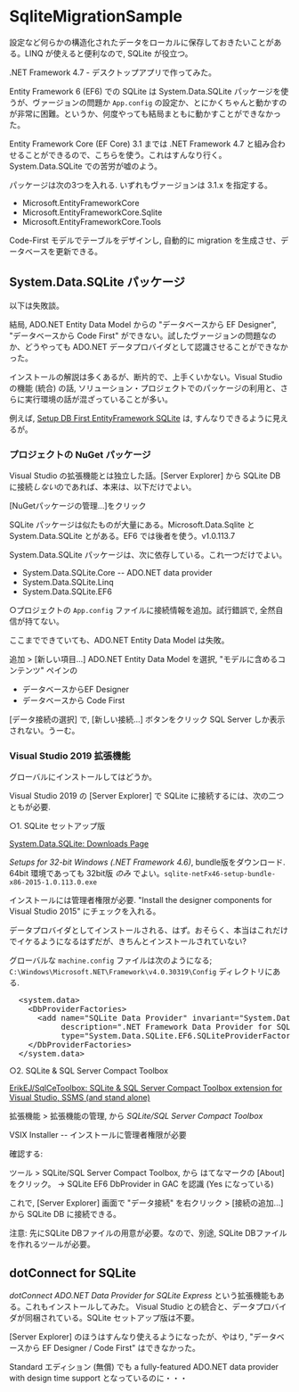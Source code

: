 
# SqliteMigrationSample

設定など何らかの構造化されたデータをローカルに保存しておきたいことがある。LINQ が使えると便利なので, SQLite が役立つ。

.NET Framework 4.7 - デスクトップアプリで作ってみた。

Entity Framework 6 (EF6) での SQLite は System.Data.SQLite パッケージを使うが、ヴァージョンの問題か `App.config` の設定か、とにかくちゃんと動かすのが非常に困難。というか、何度やっても結局まともに動かすことができなかった。

Entity Framework Core (EF Core) 3.1 までは .NET Framework 4.7 と組み合わせることができるので、こちらを使う。これはすんなり行く。System.Data.SQLite での苦労が嘘のよう。

パッケージは次の3つを入れる. いずれもヴァージョンは 3.1.x を指定する。
 - Microsoft.EntityFrameworkCore
 - Microsoft.EntityFrameworkCore.Sqlite
 - Microsoft.EntityFrameworkCore.Tools

Code-First モデルでテーブルをデザインし, 自動的に migration を生成させ、データベースを更新できる。




## System.Data.SQLite パッケージ

以下は失敗談。

結局, ADO.NET Entity Data Model からの "データベースから EF Designer", "データベースから Code First" ができない。試したヴァージョンの問題なのか、どうやっても ADO.NET データプロバイダとして認識させることができなかった。

インストールの解説は多くあるが、断片的で、上手くいかない。Visual Studio の機能 (統合) の話, ソリューション・プロジェクトでのパッケージの利用と、さらに実行環境の話が混ざっていることが多い。

例えば, <a href="https://knkomko.hatenablog.com/entry/2020/11/14/014119">Setup DB First EntityFramework SQLite</a> は, すんなりできるように見えるが。



### プロジェクトの NuGet パッケージ

Visual Studio の拡張機能とは独立した話。[Server Explorer] から SQLite DB に接続<em>しない</em>のであれば、本来は、以下だけでよい。

[NuGetパッケージの管理...]をクリック

SQLite パッケージは似たものが大量にある。Microsoft.Data.Sqlite と System.Data.SQLite とがある。EF6 では後者を使う。v1.0.113.7

System.Data.SQLite パッケージは、次に依存している。これ一つだけでよい。
 - System.Data.SQLite.Core    -- ADO.NET data provider
 - System.Data.SQLite.Linq
 - System.Data.SQLite.EF6


○プロジェクトの <code>App.config</code> ファイルに接続情報を追加。試行錯誤で, 全然自信が持てない。

ここまでできていても、ADO.NET Entity Data Model は失敗。

追加 > [新しい項目...] ADO.NET Entity Data Model を選択, "モデルに含めるコンテンツ" ペインの
 - データベースからEF Designer
 - データベースから Code First

[データ接続の選択] で, [新しい接続...] ボタンをクリック
SQL Server しか表示されない。うーむ。



### Visual Studio 2019 拡張機能

グローバルにインストールしてはどうか。

Visual Studio 2019 の [Server Explorer] で SQLite に接続するには、次の二つともが必要. 


○1. SQLite セットアップ版

<a href="https://system.data.sqlite.org/index.html/doc/trunk/www/downloads.wiki">System.Data.SQLite: Downloads Page</a>

<i>Setups for 32-bit Windows (.NET Framework 4.6)</i>, bundle版をダウンロード.
 64bit 環境であっても 32bit版 *のみ* でよい。<code>sqlite-netFx46-setup-bundle-x86-2015-1.0.113.0.exe</code>

インストールには管理者権限が必要. "Install the designer components for Visual Studio 2015" にチェックを入れる。

データプロバイダとしてインストールされる、はず。おそらく、本当はこれだけでイケるようになるはずだが、きちんとインストールされていない?

グローバルな <code>machine.config</code> ファイルは次のようになる; <code>C:\Windows\Microsoft.NET\Framework\v4.0.30319\Config</code> ディレクトリにある.

<pre>
  &lt;system.data>
    &lt;DbProviderFactories>
      &lt;add name="SQLite Data Provider" invariant="System.Data.SQLite.EF6"
           description=".NET Framework Data Provider for SQLite"
           type="System.Data.SQLite.EF6.SQLiteProviderFactory, System.Data.SQLite.EF6, Version=1.0.113.0, Culture=neutral, PublicKeyToken=db937bc2d44ff139" />
    &lt;/DbProviderFactories>
  &lt;/system.data>
</pre>


○2. SQLite &amp; SQL Server Compact Toolbox

<a href="https://github.com/ErikEJ/SqlCeToolbox/">ErikEJ/SqlCeToolbox: SQLite &amp; SQL Server Compact Toolbox extension for Visual Studio, SSMS (and stand alone)</a>

拡張機能 > 拡張機能の管理, から <i>SQLite/SQL Server Compact Toolbox</i>

VSIX Installer -- インストールに管理者権限が必要

確認する:

ツール > SQLite/SQL Server Compact Toolbox, から はてなマークの [About] をクリック。
  -> SQLite EF6 DbProvider in GAC を認識 (Yes になっている)


これで, [Server Explorer] 画面で "データ接続" を右クリック > [接続の追加...] から SQLite DB に接続できる。

注意: 先にSQLite DBファイルの用意が必要。なので、別途, SQLite DBファイルを作れるツールが必要。





## dotConnect for SQLite

<i>dotConnect ADO.NET Data Provider for SQLite Express</i> という拡張機能もある。これもインストールしてみた。
Visual Studio との統合と、データプロバイダが同梱されている。SQLite セットアップ版は不要。

[Server Explorer] のほうはすんなり使えるようになったが、やはり, "データベースから EF Designer / Code First" はできなかった。

Standard エディション (無償) でも a fully-featured ADO.NET data provider with design time support となっているのに・・・






